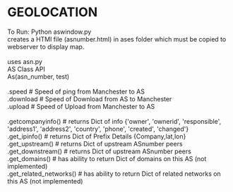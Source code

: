 # GEOLOCATION

To Run: Python aswindow.py <br />
creates a HTMl file (asnumber.html) in ases folder which must be copied to webserver to display map. <br />
<br />
uses asn.py <br />
AS Class API <br />
  As(asn_number, test) <br />
  <br />
  .speed                  # Speed of ping from Manchester to AS <br />
  .download               # Speed of Download from AS to Manchester <br />
  .upload                 # Speed of Upload from Manchester to AS <br />
  <br />
  .getcompanyinfo()       # returns Dict of info {'owner', 'ownerid', 'responsible', 'address1', 'address2', 'country', 'phone', 'created', 'changed'} <br />
  .get_ipinfo()           # returns Dict of Prefix Details {Company,lat,lon} <br />
  .get_upstream()         # returns Dict of upstream ASnumber peers <br />
  .get_downstream()       # returns Dict of upstream ASnumber peers <br />
  .get_domains()          # has ability to return Dict of domains on this AS (not implemented) <br />
  .get_related_networks() # has ability to return Dict of related networks on this AS (not implemented) <br />
  
